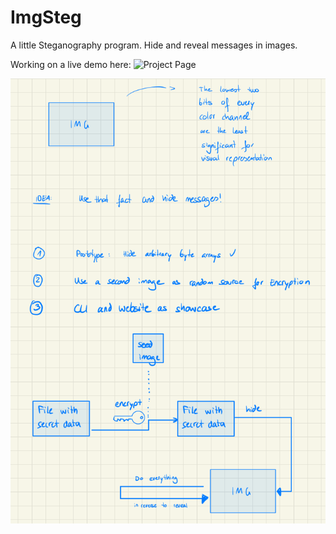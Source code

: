 # ImgSteg

A little Steganography program.
Hide and reveal messages in images.

Working on a live demo here: ![Project Page](https://jthyroff.github.io/ImgSteg/)

![concept](concept.png)

